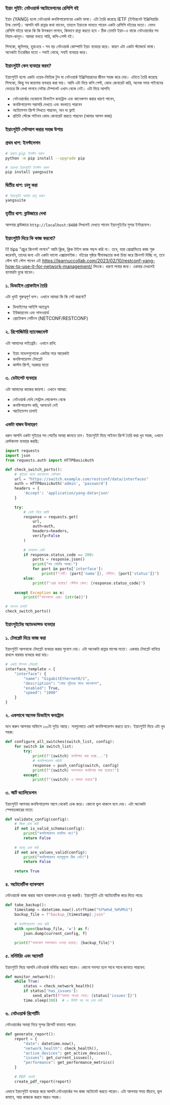 ### ইয়াং সুইট: নেটওয়ার্ক অটোমেশনের রেসিপি বই

ইয়াং (YANG) হলো নেটওয়ার্ক কনফিগারেশনের একটা ভাষা। এটা তৈরি করেছে IETF (ইন্টারনেট ইঞ্জিনিয়ারিং টাস্ক ফোর্স)। আপনি যদি রান্নার কথা ভাবেন, তাহলে ইয়াংকে ভাবতে পারেন একটা রেসিপি বইয়ের মতো। যেমন রেসিপি বইয়ে থাকে কি কি উপকরণ লাগবে, কিভাবে রান্না করতে হবে - ঠিক তেমনি ইয়াং-এ থাকে নেটওয়ার্কের সব নিয়ম-কানুন। আমরা বলতে পারি, কপি-পেস্ট বই।

সিসকো, জুনিপার, হুয়াওয়ে - সব বড় নেটওয়ার্ক কোম্পানি ইয়াং ব্যবহার করে। কারণ এটা একটা স্ট্যান্ডার্ড ভাষা। অনেকটা ইংরেজির মতো - সবাই বোঝে, সবাই ব্যবহার করে।

### ইয়াংসুইট কেন ব্যবহার করব?

ইয়াংসুইট হলো একটা ওয়েব-ভিত্তিক টুল যা নেটওয়ার্ক ইঞ্জিনিয়ারদের জীবন সহজ করে দেয়। এটাতে তৈরি করেছে সিসকো, কিন্তু সব জায়গায় ব্যবহার করা যায়। আমি এটা দিয়ে কপি পেস্ট, কোড জেনারেট করি, অনেক সময় পাইথনের ভেতরে কি লেখা লাগবে সেটার টেম্পলেট এখান থেকে নেই। এটা দিয়ে আপনি:

- নেটওয়ার্কের যেকোনো ডিভাইস কনট্রোল এবং কানেকশন করার ধারণা পাবেন, 
- কনফিগারেশন সরাসরি দেখতে এবং বদলাতে পারবেন
- অটোমেশন স্ক্রিপ্ট লিখতে পারবেন, অন দ্য ফ্লাই
- প্রতিটা স্টেজে পাইথন কোড জেনারেট করতে পারবেন (আমার আসল কাজ)

### ইয়াংসুইট সেটআপ করার সহজ উপায়

### প্রথম ধাপ: ইনস্টলেশন
```bash
# প্রথমে pip ইনস্টল করুন
python -m pip install --upgrade pip

# তারপর ইয়াংসুইট ইনস্টল করুন
pip install yangsuite
```

### দ্বিতীয় ধাপ: চালু করা
```bash
# ইয়াংসুইট সার্ভার চালু করুন
yangsuite
```

### তৃতীয় ধাপ: ব্রাউজারে দেখা
আপনার ব্রাউজারে `http://localhost:8480` লিখলেই দেখতে পাবেন ইয়াংসুইটের সুন্দর ইন্টারফেস।

### ইয়াংসুইট দিয়ে কি কাজ করবো?

!!! tips "প্রচুর স্ক্রিনশট লাগবে"
    আমি ক্লিক, ক্লিক টাইপ কাজ পছন্দ করি না। তবে, যারা প্রোগ্রামিংয়ে কাজ শুরু করেননি, তাদের জন্য এটা একটা ভালো এক্সারসাইজ। বইয়ের পৃষ্ঠার সীমাবদ্ধতার কথা চিন্তা করে স্ক্রিনশট দিচ্ছি না, তবে স্টেপ বাই স্টেপ পাবেন এই https://learnuccollab.com/2023/02/10/restconf-yang-how-to-use-it-for-network-management/ লিংকে। ধারণা পাবার জন্য। একবার দেখলেই ব্যাপারটা বুঝে যাবেন।

### ১. ডিভাইস প্রোফাইল তৈরি
এটা খুবই গুরুত্বপূর্ণ ধাপ। এখানে আমরা কি কি সেট করবো?

- ডিভাইসের আইপি অ্যাড্রেস
- ইউজারনেম এবং পাসওয়ার্ড
- প্রোটোকল সেটিংস (NETCONF/RESTCONF)

### ২. রিপোজিটরি ম্যানেজমেন্ট
এটা আমাদের লাইব্রেরি। এখানে রাখি:

- ইয়াং মডেলগুলোকে একটার পরে আরেকটা
- কনফিগারেশন টেমপ্লেট
- কাস্টম স্ক্রিপ্ট, দরকার মতো

### ৩. ডেটাসেট ব্যবহার
এটা আমাদের কাজের জায়গা। এখানে আমরা:

- নেটওয়ার্ক দেখি সেন্ট্রাল লোকেশন থেকে
- কনফিগারেশন করি, আপডেট দেই
- আটোমেশন চালাই

### একটা বাস্তব উদাহরণ

ধরুন আপনি একটা সুইচের সব পোর্টের অবস্থা জানতে চান। ইয়াংসুইট দিয়ে পাইথন স্ক্রিপ্ট তৈরি করা খুব সহজ, এখানে রেস্টকনফ ব্যবহার করছি:

```python
import requests
import json
from requests.auth import HTTPBasicAuth

def check_switch_ports():
    # সুইচের সাথে কানেকশন সেটআপ
    url = "https://switch.example.com/restconf/data/interfaces"
    auth = HTTPBasicAuth('admin', 'password')
    headers = {
        'Accept': 'application/yang-data+json'
    }
    
    try:
        # ডেটা নিয়ে আসি
        response = requests.get(
            url,
            auth=auth,
            headers=headers,
            verify=False
        )
        
        # ফলাফল দেখি
        if response.status_code == 200:
            ports = response.json()
            print("সব পোর্টের অবস্থা:")
            for port in ports['interface']:
                print(f"পোর্ট: {port['name']}, স্টেটাস: {port['status']}")
        else:
            print(f"এরর হয়েছে! স্টেটাস কোড: {response.status_code}")
            
    except Exception as e:
        print(f"কানেকশন এরর: {str(e)}")

# ফাংশন চালাই
check_switch_ports()
```
### ইয়াংসুইটের অ্যাডভান্সড ব্যবহার

### ১. টেমপ্লেট দিয়ে কাজ করা

ইয়াংসুইট আপনাকে টেমপ্লেট ব্যবহার করার সুযোগ দেয়। এটা অনেকটা রান্নার মাপের মতো। একবার টেমপ্লেট বানিয়ে রাখলে বারবার ব্যবহার করা যায়।

```python
# একটা সিম্পল টেমপ্লেট
interface_template = {
    "interface": {
        "name": "GigabitEthernet0/1",
        "description": "কোর সুইচের সাথে কানেকশন",
        "enabled": True,
        "speed": "1000"
    }
}
```

### ২. একসাথে অনেক ডিভাইস কনট্রোল

মনে করুন আপনার অফিসে ১০০টা সুইচ আছে। সবগুলোতে একই কনফিগারেশন করতে হবে। ইয়াংসুইট দিয়ে এটা খুব সহজ:

```python
def configure_all_switches(switch_list, config):
    for switch in switch_list:
        try:
            print(f"{switch} কনফিগার করা হচ্ছে...")
            # কনফিগারেশন পাঠাই
            response = push_config(switch, config)
            print(f"{switch} সফলভাবে কনফিগার করা হয়েছে!")
        except:
            print(f"{switch} এ সমস্যা হয়েছে")
```

### ৩. স্মার্ট ভ্যালিডেশন

ইয়াংসুইট আপনার কনফিগারেশন আগে থেকেই চেক করে। কোনো ভুল থাকলে বলে দেয়। এটা অনেকটা স্পেলচেকারের মতো:

```python
def validate_config(config):
    # স্কিমা চেক করি
    if not is_valid_schema(config):
        print("কনফিগারেশন ভ্যালিড নয়!")
        return False
    
    # ভ্যালু চেক করি
    if not are_values_valid(config):
        print("কনফিগারেশন ভ্যালুগুলো ঠিক নেই!")
        return False
        
    return True
```

### ৪. অটোমেটিক ব্যাকআপ

নেটওয়ার্কে কাজ করার আগে ব্যাকআপ নেওয়া খুব জরুরি। ইয়াংসুইট এটা অটোমেটিক করে দিতে পারে:

```python
def take_backup():
    timestamp = datetime.now().strftime("%Y%m%d_%H%M%S")
    backup_file = f"backup_{timestamp}.json"
    
    # কনফিগারেশন সেভ করি
    with open(backup_file, 'w') as f:
        json.dump(current_config, f)
    
    print(f"ব্যাকআপ সফলভাবে নেওয়া হয়েছে: {backup_file}")
```

### ৫. মনিটরিং এবং অ্যালার্ট

ইয়াংসুইট দিয়ে আপনি নেটওয়ার্ক মনিটর করতে পারেন। কোনো সমস্যা হলে সাথে সাথে জানতে পারবেন:

```python
def monitor_network():
    while True:
        status = check_network_health()
        if status['has_issues']:
            send_alert(f"সমস্যা পাওয়া গেছে: {status['issues']}")
        time.sleep(300)  # ৫ মিনিট পর পর চেক করি
```

### ৬. নেটওয়ার্ক রিপোর্টিং

নেটওয়ার্কের অবস্থা নিয়ে সুন্দর রিপোর্ট বানাতে পারেন:

```python
def generate_report():
    report = {
        "date": datetime.now(),
        "network_health": check_health(),
        "active_devices": get_active_devices(),
        "issues": get_current_issues(),
        "performance": get_performance_metrics()
    }
    
    # PDF বানাই
    create_pdf_report(report)
```

এভাবে ইয়াংসুইট ব্যবহার করে আপনি নেটওয়ার্কের সব কাজ অটোমেট করতে পারেন। এটা আপনার সময় বাঁচাবে, ভুল কমাবে, আর কাজকে করবে আরও সহজ।